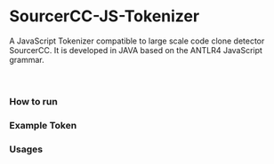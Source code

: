 # SourcerCC-JS-Tokenizer

A JavaScript Tokenizer compatible to large scale code clone detector<br/>
SourcerCC. It is developed in JAVA based on the ANTLR4 JavaScript grammar.  
<br/>
<br/>


### How to run

### Example Token

### Usages

